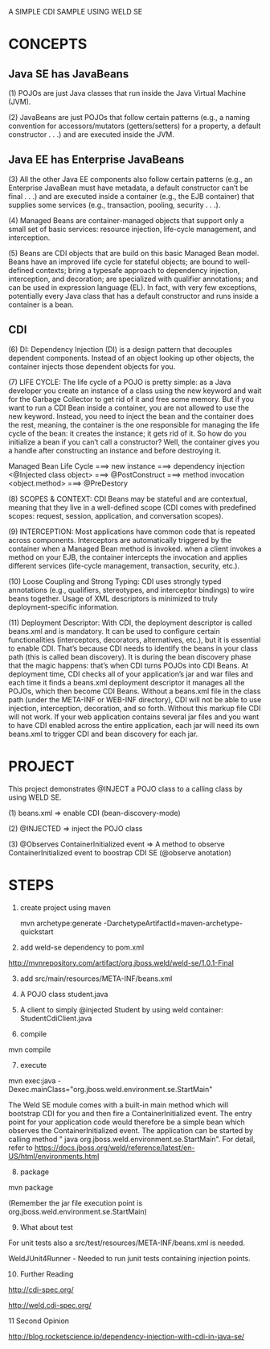 A SIMPLE CDI SAMPLE USING WELD SE

CONCEPTS      
========

Java SE has JavaBeans
---------------------
(1) POJOs are just Java classes that run inside the Java Virtual Machine (JVM).

(2) JavaBeans are just POJOs that follow certain patterns (e.g., a naming convention for accessors/mutators (getters/setters) for a property, a default constructor . . .) and are executed inside the JVM.

Java EE has Enterprise JavaBeans
--------------------------------
(3) All the other Java EE components also follow certain patterns (e.g., an Enterprise JavaBean must have metadata, a default constructor can’t be final . . .) and are executed inside a container (e.g., the EJB container) that supplies some services (e.g., transaction, pooling, security . . .).

(4) Managed Beans are container-managed objects that support only a small set of basic services: resource injection, life-cycle management, and interception.

(5) Beans are CDI objects that are build on this basic Managed Bean model. Beans have an improved life cycle for stateful objects; are bound to well-defined contexts; bring a typesafe approach to dependency injection, interception, and decoration; are specialized with qualifier annotations; and can be used in expression language (EL). In fact, with very few exceptions, potentially every Java class that has a default constructor and runs inside a container is a bean.

CDI
---
(6) DI: Dependency Injection (DI) is a design pattern that decouples dependent components. Instead of an object looking up other objects, the container injects those dependent objects for you. 

(7) LIFE CYCLE: The life cycle of a POJO is pretty simple: as a Java developer you create an instance of a class using the new keyword and wait for the Garbage Collector to get rid of it and free some memory. But if you want to run a CDI Bean inside a container, you are not allowed to use the new keyword. Instead, you need to inject the bean and the container does the rest, meaning, the container is the one responsible for managing the life cycle of the bean: it creates the instance; it gets rid of it. So how do you initialize a bean if you can’t call a constructor? Well, the container gives you a handle after
constructing an instance and before destroying it.

Managed Bean Life Cycle
===> new instance <calling class>
===> dependency injection <@Injected class object>
===> @PostConstruct <Injected class>
===> method invocation <object.method>
===> @PreDestory  <Injected class>

(8) SCOPES & CONTEXT: CDI Beans may be stateful and are contextual, meaning that they live in a well-defined scope (CDI comes with predefined scopes: request, session, application, and conversation scopes).

(9) INTERCEPTION: Most applications have common code that is repeated across components.
Interceptors are automatically triggered by the container when a Managed Bean method is invoked. when a client invokes a method on your EJB, the container
intercepts the invocation and applies different services (life-cycle management, transaction, security, etc.). 

(10) Loose Coupling and Strong Typing: CDI uses strongly typed annotations (e.g., qualifiers, stereotypes, and interceptor bindings) to wire beans together. Usage of XML descriptors is minimized to truly deployment-specific information.

(11) Deployment Descriptor: With CDI, the deployment descriptor is called beans.xml and is mandatory. It can be used to configure certain functionalities (interceptors, decorators, alternatives, etc.), but it is essential to enable CDI. That’s because CDI needs to identify the beans in your class path (this is called bean discovery). It is during the bean discovery phase that the magic happens: that’s when CDI turns POJOs into CDI Beans.
At deployment time, CDI checks all of your application’s jar and war files and each time it finds a beans.xml deployment descriptor it manages all the POJOs, which then become CDI Beans. Without a beans.xml file in the class path (under
the META-INF or WEB-INF directory), CDI will not be able to use injection, interception, decoration, and so forth. Without this markup file CDI will not work. If your web application contains several jar files and you want to have CDI enabled across the entire application, each jar will need its own beans.xml to trigger CDI and bean discovery for each jar.

PROJECT 
=======
This project demonstrates @INJECT a POJO class to a calling class by using WELD SE.

(1) beans.xml => enable CDI (bean-discovery-mode)

(2) @INJECTED => inject the POJO class

(3) @Observes ContainerInitialized event => A method to observe ContainerInitialized event to boostrap CDI SE (@observe anotation)

STEPS
=====
1. create project using maven

	mvn archetype:generate -DarchetypeArtifactId=maven-archetype-quickstart

2. add weld-se dependency to pom.xml

http://mvnrepository.com/artifact/org.jboss.weld/weld-se/1.0.1-Final
    
3. add src/main/resources/META-INF/beans.xml 

4. A POJO class student.java
5. A client to simply @injected Student by using weld container: StudentCdiClient.java

6. compile

  mvn compile
  
7. execute

  mvn exec:java -Dexec.mainClass="org.jboss.weld.environment.se.StartMain"
  
  The Weld SE module comes with a built-in main method which will bootstrap CDI for you and then fire a ContainerInitialized event. The entry point for your application code would therefore be a simple bean which observes the ContainerInitialized event. The application can be started by calling method "
java org.jboss.weld.environment.se.StartMain". For detail, refer to https://docs.jboss.org/weld/reference/latest/en-US/html/environments.html

8. package

  mvn package
  
  (Remember the jar file execution point is org.jboss.weld.environment.se.StartMain)
  
9. What about test

For unit tests also a src/test/resources/META-INF/beans.xml is needed. 

WeldJUnit4Runner - Needed to run junit tests containing injection points.
  
10. Further Reading

http://cdi-spec.org/

http://weld.cdi-spec.org/

11 Second Opinion

http://blog.rocketscience.io/dependency-injection-with-cdi-in-java-se/

